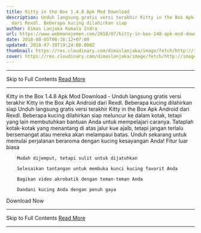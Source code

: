 ```yaml
---
title: Kitty in the Box 1.4.8 Apk Mod Download
description: Unduh langsung gratis versi terakhir Kitty in the Box Apk Android
  dari Rexdl. Beberapa kucing dilahirkan siap
author: Dimas Lanjaka Kumala Indra
url: https://www.webmanajemen.com/2018/07/kitty-in-box-148-apk-mod-download.html
date: 2018-08-05T06:16:12+07:00
updated: 2018-07-30T19:24:00.000Z
thumbnail: https://res.cloudinary.com/dimaslanjaka/image/fetch/http://image.rexdl.com/android/game/kitty-in-the-box.jpg
cover: https://res.cloudinary.com/dimaslanjaka/image/fetch/http://image.rexdl.com/android/game/kitty-in-the-box.jpg
---
```


<hr/> Skip to Full Contents <a href="https://www.webmanajemen.com/2018/07/kitty-in-box-148-apk-mod-download.html" rel="follow" class="button" id="read-more">Read More</a> <hr/> Kitty in the Box 1.4.8 Apk Mod Download - Unduh langsung gratis versi terakhir Kitty in the Box Apk Android dari Rexdl. Beberapa kucing dilahirkan siap Unduh langsung gratis versi terakhir             Kitty in the Box         Apk Android dari Rexdl. Beberapa kucing dilahirkan siap meluncur ke dalam     kotak, tetapi yang lain membutuhkan bantuan Anda untuk mempelajari caranya.     Tataplah kotak-kotak yang menantang di atas jalur kue ajaib, tetapi jangan     terlalu bersemangat atau mereka akan melampaui batas. Unduh sekarang untuk     memulai perjalanan beraroma dengan kucing kesayangan Anda! 
    Fitur luar biasa 
    
        Mudah dijemput, tetapi sulit untuk dijatuhkan     
    
        Selesaikan tantangan untuk membuka kunci kucing favorit Anda     
    
        Bagikan video akrobatik dengan teman-teman Anda     
    
        Dandani kucing Anda dengan penuh gaya     

Download Now <hr/> Skip to Full Contents <a href="https://www.webmanajemen.com/2018/07/kitty-in-box-148-apk-mod-download.html" rel="follow" class="button" id="read-more">Read More</a> <hr/>